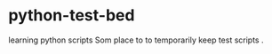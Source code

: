 python-test-bed
===============

learning python scripts
  Som place to to temporarily keep test scripts .
  

